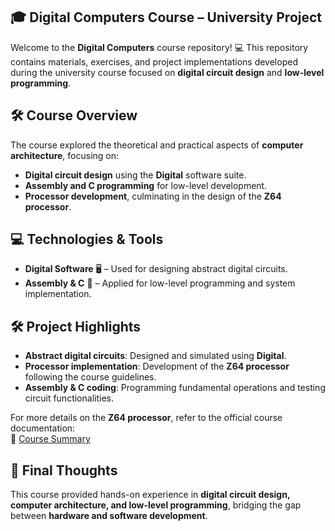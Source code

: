 ## 🎓 Digital Computers Course – University Project  

Welcome to the **Digital Computers** course repository! 💻 This repository contains materials, exercises, and project implementations developed during the university course focused on **digital circuit design** and **low-level programming**.  

## 🛠️ **Course Overview**  
The course explored the theoretical and practical aspects of **computer architecture**, focusing on:  
- **Digital circuit design** using the **Digital** software suite.  
- **Assembly and C programming** for low-level development.  
- **Processor development**, culminating in the design of the **Z64 processor**.  

## 💻 **Technologies & Tools**  
- **Digital Software** 🖥️ – Used for designing abstract digital circuits.  
- **Assembly & C** 📝 – Applied for low-level programming and system implementation.  

## 🛠️ **Project Highlights**  
- **Abstract digital circuits**: Designed and simulated using **Digital**.  
- **Processor implementation**: Development of the **Z64 processor** following the course guidelines.  
- **Assembly & C coding**: Programming fundamental operations and testing circuit functionalities.  

For more details on the **Z64 processor**, refer to the official course documentation:  
📄 [Course Summary](https://alessandropellegrini.it/didattica/2018/architetture/riepilogo.pdf)  

## 🎯 **Final Thoughts**  
This course provided hands-on experience in **digital circuit design, computer architecture, and low-level programming**, bridging the gap between **hardware and software development**.  


